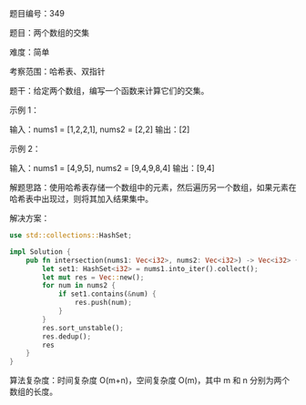 题目编号：349

题目：两个数组的交集

难度：简单

考察范围：哈希表、双指针

题干：给定两个数组，编写一个函数来计算它们的交集。

示例 1：

输入：nums1 = [1,2,2,1], nums2 = [2,2]
输出：[2]

示例 2：

输入：nums1 = [4,9,5], nums2 = [9,4,9,8,4]
输出：[9,4]

解题思路：使用哈希表存储一个数组中的元素，然后遍历另一个数组，如果元素在哈希表中出现过，则将其加入结果集中。

解决方案：

```rust
use std::collections::HashSet;

impl Solution {
    pub fn intersection(nums1: Vec<i32>, nums2: Vec<i32>) -> Vec<i32> {
        let set1: HashSet<i32> = nums1.into_iter().collect();
        let mut res = Vec::new();
        for num in nums2 {
            if set1.contains(&num) {
                res.push(num);
            }
        }
        res.sort_unstable();
        res.dedup();
        res
    }
}
```

算法复杂度：时间复杂度 O(m+n)，空间复杂度 O(m)，其中 m 和 n 分别为两个数组的长度。